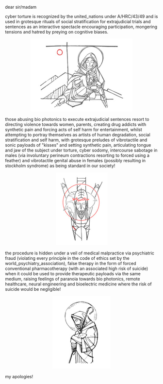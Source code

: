dear sir/madam

cyber torture is recognized by the united_nations under A/HRC/43/49 and is used in grotesque rituals of social stratification for extrajudicial trials and sentences as an interactive spectacle encouraging participation, mongering tensions and hatred by preying on cognitive biases.

<p align="center" width="100%"><img src="https://raw.githubusercontent.com/strikles/atac-data/main/assets/img/jesus/golgota.png"></p>

those abusing bio photonics to execute extrajudicial sentences resort to directing violence towards women, parents, creating drug addicts with synthetic pain and forcing acts of self harm for entertainment, whilst attempting to portray themselves as artists of human degradation, social stratification and self harm, with grotesque preludes of vibrotactile and sonic payloads of "kisses" and setting synthetic pain, articulating tongue and jaw of the subject under torture, cyber sodomy, intercourse sabotage in males (via involuntary perineum contractions resorting to forced using a feather) and vibrotactile genital abuse in females (possibly resulting in stockholm syndrome) as being standard in our society!

<p align="center" width="100%"><img src="https://raw.githubusercontent.com/strikles/atac-data/main/assets/img/jesus/jesus_lamb.png"></p>

the procedure is hidden under a veil of medical malpractice via psychiatric fraud (violating every principle in the code of ethics set by the world_psychiatry_association), false therapy in the form of forced conventional pharmacotherapy (with an associated high risk of suicide) when it could be used to provide therapeutic payloads via the same medium, raising feelings of paranoia towards bio photonics, remote healthcare, neural engineering and bioelectric medicine where the risk of suicide would be negligible!

<p align="center" width="100%"><img src="https://raw.githubusercontent.com/strikles/atac-data/main/assets/img/jesus/lamb_of_god.png"></p>

my apologies!